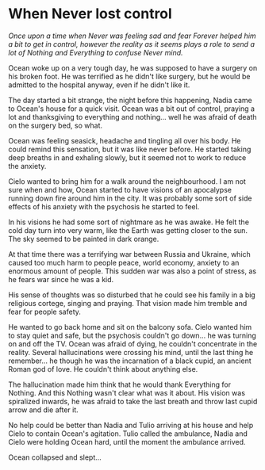 # When Never lost control

*Once upon a time when Never was feeling sad and fear Forever helped him
a bit to get in control, however the reality as it seems plays a role to
send a lot of Nothing and Everything to confuse Never mind.*

Ocean woke up on a very tough day, he was supposed to have a surgery on
his broken foot. He was terrified as he didn't like surgery, but he
would be admitted to the hospital anyway, even if he didn't like it.

The day started a bit strange, the night before this happening, Nadia
came to Ocean's house for a quick visit. Ocean was a bit out of control,
praying a lot and thanksgiving to everything and nothing... well he was
afraid of death on the surgery bed, so what.

Ocean was feeling seasick, headache and tingling all over his body. He
could remind this sensation, but it was like never before. He started
taking deep breaths in and exhaling slowly, but it seemed not to work to
reduce the anxiety.

Cielo wanted to bring him for a walk around the neighbourhood. I am not
sure when and how, Ocean started to have visions of an apocalypse
running down fire around him in the city. It was probably some sort of
side effects of his anxiety with the psychosis he started to feel.

In his visions he had some sort of nightmare as he was awake. He felt
the cold day turn into very warm, like the Earth was getting closer to
the sun. The sky seemed to be painted in dark orange.

At that time there was a terrifying war between Russia and Ukraine,
which caused too much harm to people peace, world economy, anxiety to an
enormous amount of people. This sudden war was also a point of stress,
as he fears war since he was a kid.

His sense of thoughts was so disturbed that he could see his family in a
big religious cortege, singing and praying. That vision made him tremble
and fear for people safety.

He wanted to go back home and sit on the balcony sofa. Cielo wanted him
to stay quiet and safe, but the psychosis couldn't go down... he was
turning on and off the TV. Ocean was afraid of dying, he couldn't
concentrate in the reality. Several hallucinations were crossing his
mind, until the last thing he remember... he though he was the
incarnation of a black cupid, an ancient Roman god of love. He couldn't
think about anything else.

The hallucination made him think that he would thank Everything for
Nothing. And this Nothing wasn't clear what was it about. His vision was
spiralized inwards, he was afraid to take the last breath and throw last
cupid arrow and die after it.

No help could be better than Nadia and Tulio arriving at his house and
help Cielo to contain Ocean's agitation. Tulio called the ambulance,
Nadia and Cielo were holding Ocean hard, until the moment the ambulance
arrived.

Ocean collapsed and slept...
